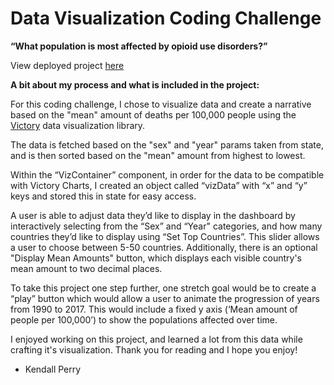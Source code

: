 # Data Visualization Coding Challenge 

**“What population is most affected by opioid use disorders?”**

View deployed project [here](https://kendallperry.github.io/IHME-Data-Viz-Challenge/)

**A bit about my process and what is included in the project:**

For this coding challenge, I chose to visualize data and create a narrative based on the "mean" amount of deaths per 100,000 people using the [Victory](https://github.com/FormidableLabs/victory) data visualization library.

The data is fetched based on the "sex" and "year" params taken from state, and is then sorted based on the "mean" amount from highest to lowest.

Within the “VizContainer” component, in order for the data to be compatible with Victory Charts, I created an object called “vizData” with “x” and “y” keys and stored this in state for easy access.  

A user is able to adjust data they’d like to display in the dashboard by interactively selecting from the “Sex” and “Year" categories, and how many countries they’d like to display using “Set Top Countries”.  This slider allows a user to choose between 5-50 countries. Additionally, there is an optional "Display Mean Amounts" button, which displays each visible country's mean amount to two decimal places.

To take this project one step further, one stretch goal would be to create a “play” button which would allow a user to animate the progression of years from 1990 to 2017.  This would include a fixed y axis (‘Mean amount of people per 100,000’) to show the populations affected over time.

I enjoyed working on this project, and learned a lot from this data while crafting it's visualization. Thank you for reading and I hope you enjoy!

- Kendall Perry
